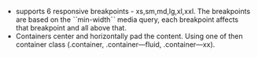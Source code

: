- supports 6 responsive breakpoints - xs,sm,md,lg,xl,xxl. The breakpoints are based on the ˋˋmin-widthˋˋ media query, each breakpoint affects that breakpoint and all above that.
- Containers center and horizontally pad the content. Using one of then container class (.container, .container—fluid, .container—xx).
